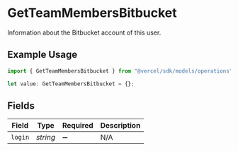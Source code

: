 # GetTeamMembersBitbucket

Information about the Bitbucket account of this user.

## Example Usage

```typescript
import { GetTeamMembersBitbucket } from "@vercel/sdk/models/operations";

let value: GetTeamMembersBitbucket = {};
```

## Fields

| Field              | Type               | Required           | Description        |
| ------------------ | ------------------ | ------------------ | ------------------ |
| `login`            | *string*           | :heavy_minus_sign: | N/A                |